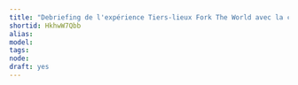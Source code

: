 ```yaml
---
title: "Debriefing de l'expérience Tiers-lieux Fork The World avec la communauté OpenFactory"
shortid: HkhwW7Qbb
alias: 
model: 
tags: 
node: 
draft: yes
--- 
```

 